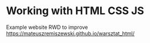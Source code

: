 # Working with HTML CSS JS
Example website 
RWD to improve
 https://mateuszremiszewski.github.io/warsztat_html/
